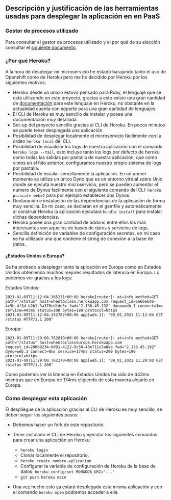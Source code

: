 ## Descripción y justificación de las herramientas usadas para desplegar la aplicación en en PaaS

### Gestor de procesos utilizado
Para consultar el gestor de procesos utilizado y el por qué de su elección consultar el [siguiente documento](https://github.com/antoniocuadros/WhenToClass/blob/master/docs/paas/gestorprocesos.md).

### ¿Por qué Heroku?
A la hora de desplegar mi microservicio he estado barajando tanto el uso de Openshift como de Heroku pero me he decidido por Heroku por los siguientes motivos:

- Heroku desde un unicio estuvo pensado para Ruby, el lenguaje que se está utilizando en este proyecto, gracias a esto existe una gran cantidad de [documentación](https://devcenter.heroku.com/articles/getting-started-with-ruby#declare-app-dependencies) para este lenguaje en Heroku, no obstante en la actualidad cuenta con soporte para una gran cantidad de lenguajes.
- El CLI de Heroku es muy sencillo de instalar y posee una documentación muy detallada.
- Set-up del proyecto sencillo gracias al CLI de Heroku. En pocos minutos se puede tener desplegada una aplicación.
- Posibilidad de desplegar localmente el microservicio fácilmente con la orden `heroku local` del CLI.
- Posibilidad de visualizar los logs de nuestra aplicación con el comando `heroku logs --tail`, esto incluye tanto los logs por defecto de heroku como todas las salidas por pantalla de nuestra aplicación, que como vimos en el hito anterior, configuramos nuestro propio sistema de logs por pantalla.
- Posibilidad de escalar sencillamente la aplicación. En un primer momento se utiliza un único Dyno que es un entorno virtual sobre Unix donde se ejecuta nuestro microservicio, pero se pueden aumentar el número de Dynos facilmente con el siguiente comando del CLI: `heroku ps:scale web=2` para por ejemplo establecer dos Dynos.
- Declaración e instalación de las dependencias de la aplicación de forma muy sencilla. En mi caso, se declaran en el gemfile y automáticamente al construir Heroku la aplicación ejecutará `bundle install` para instalar dichas dependencias.
- Heroku posee una gran cantidad de addons entre ellos los más interesantes son aquellos de bases de datos y servicios de logs.
- Sencilla definición de variables de configuración secretas, en mi caso se ha utilizado una que contiene el string de conexión a la base de datos.

#### ¿Estados Unidos o Europa?
Se ha probado a desplegar tanto la aplcación en Europa como en Estados Unidos obteniendo muchos mejores resultados de latencia en Europa. Lo podemos ver gracias a los logs:

Estados Unidos:
```
2021-01-09T11:12:04.365231+00:00 heroku[router]: at=info method=GET path="/status" host=whentoclass.herokuapp.com request_id=6e66e6d6-4c5b-4f3d-b2b1-3a370edfde5c fwd="2.138.45.192" dyno=web.1 connect=1ms service=443ms status=200 bytes=190 protocol=https
2021-01-09T11:12:04.352782+00:00 app[web.1]: "09_01_2021 11:12:04 GET /status HTTP/1.1 200"
```

Europa:
```
2021-01-09T11:29:00.762010+00:00 heroku[router]: at=info method=GET path="/status" host=whentoclasseurope.herokuapp.com request_id=290b9234-0d91-4122-9c50-48e711c5a8ea fwd="2.138.45.192" dyno=web.1 connect=0ms service=174ms status=200 bytes=190 protocol=https
2021-01-09T11:29:00.762170+00:00 app[web.1]: "09_01_2021 11:29:00 GET /status HTTP/1.1 200"
```

Como podemos ver la latencia en Estados Unidos ha sido de 443ms mientras que en Europa de 174ms eligiendo de esta manera alojarlo en Europa.

### Como desplegar esta aplicación
El despliegue de la aplicación gracias al CLI de Heroku es muy sencillo, se deben seguir los siguientes pasos:
- Debemos hacer un fork de este repositorio.
- Tener instalado el CLI de Heroku y ejecutar los siguientes comandos para crear una aplicación en Heroku:
  - `heroku login`
  - Clonar localmente el repositorio.
  - `heroku create nombre-aplicacion`
  - Configurar la variable de configuración de Heroku de la base de datos: `heroku config:set MONGODB_URI="..."`
  - `git push heroku main`

- Una vez hecho esto ya estará desplegada esta misma aplicación y con el comando `heroku open` podremos acceder a ella.